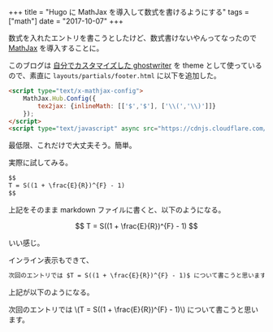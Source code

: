 +++
title = "Hugo に MathJax を導入して数式を書けるようにする"
tags = ["math"]
date = "2017-10-07"
+++

数式を入れたエントリを書こうとしたけど、数式書けないやんってなったので [MathJax](https://www.mathjax.org) を導入することに。

<!--more-->

このブログは [自分でカスタマイズした ghostwriter](https://github.com/m0t0k1ch1/ghostwriter/tree/m0t0k1ch1st0ry) を theme として使っているので、素直に `layouts/partials/footer.html` に以下を追加した。

``` html
<script type="text/x-mathjax-config">
    MathJax.Hub.Config({
        tex2jax: {inlineMath: [['$','$'], ['\\(','\\)']]}
    });
</script>
<script type="text/javascript" async src="https://cdnjs.cloudflare.com/ajax/libs/mathjax/2.7.2/MathJax.js?config=TeX-MML-AM_CHTML"></script>
```

最低限、これだけで大丈夫そう。簡単。

実際に試してみる。

``` txt
$$
T = S((1 + \frac{E}{R})^{F} - 1)
$$
```

上記をそのまま markdown ファイルに書くと、以下のようになる。

$$
T = S((1 + \frac{E}{R})^{F} - 1)
$$

いい感じ。

インライン表示もできて、

``` txt
次回のエントリでは $T = S((1 + \frac{E}{R})^{F} - 1)$ について書こうと思います。
```

上記が以下のようになる。

次回のエントリでは \\(T = S((1 + \frac{E}{R})^{F} - 1)\\) について書こうと思います。

